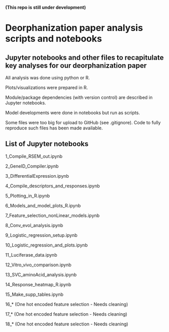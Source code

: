 **(This repo is still under development)**

# Deorphanization paper analysis scripts and notebooks
## Jupyter notebooks and other files to recapitulate key analyses for our deorphanization paper

All analysis was done using python or R.

Plots/visualizations were prepared in R.

Module/package dependencies (with version control) are described in Jupyter notebooks.

Model developments were done in notebooks but run as scripts.

Some files were too big for upload to GitHub (see .gitignore). Code to fully reproduce such files has been made available.

## List of Jupyter notebooks

1_Compile_RSEM_out.ipynb

2_GeneID_Compiler.ipynb

3_DifferentialExpression.ipynb

4_Compile_descriptors_and_responses.ipynb

5_Plotting_in_R.ipynb

6_Models_and_model_plots_R.ipynb

7_Feature_selection_nonLinear_models.ipynb

8_Conv_evol_analysis.ipynb

9_Logistic_regression_setup.ipynb

10_Logistic_regression_and_plots.ipynb

11_Luciferase_data.ipynb

12_Vitro_vivo_comparison.ipynb

13_SVC_aminoAcid_analysis.ipynb

14_Response_heatmap_R.ipynb

15_Make_supp_tables.ipynb

16_* (One hot encoded feature selection - Needs cleaning)

17_* (One hot encoded feature selection - Needs cleaning)

18_* (One hot encoded feature selection - Needs cleaning)


